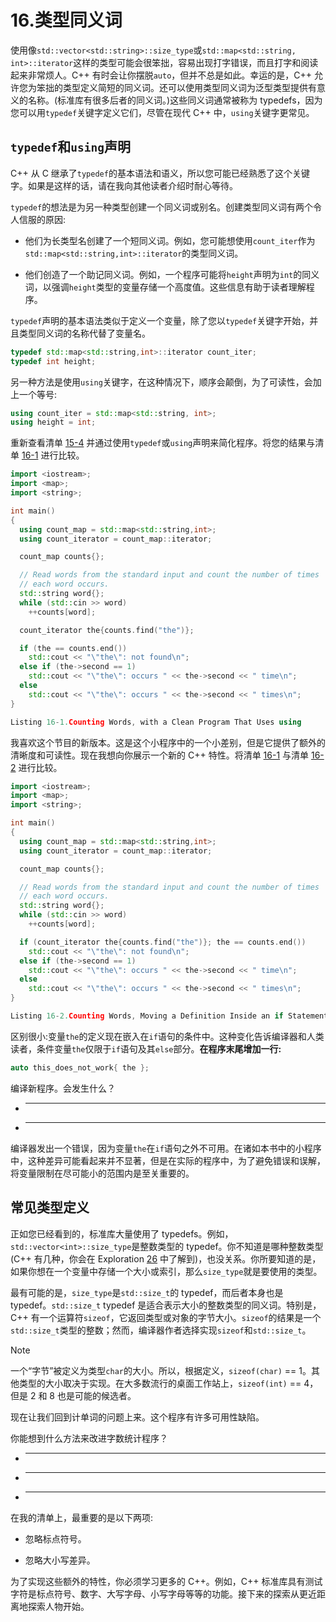 # 16.类型同义词

使用像`std::vector<std::string>::size_type`或`std::map<std::string, int>::iterator`这样的类型可能会很笨拙，容易出现打字错误，而且打字和阅读起来非常烦人。C++ 有时会让你摆脱`auto`，但并不总是如此。幸运的是，C++ 允许您为笨拙的类型定义简短的同义词。还可以使用类型同义词为泛型类型提供有意义的名称。(标准库有很多后者的同义词。)这些同义词通常被称为 typedefs，因为您可以用`typedef`关键字定义它们，尽管在现代 C++ 中，`using`关键字更常见。

## `typedef`和`using`声明

C++ 从 C 继承了`typedef`的基本语法和语义，所以您可能已经熟悉了这个关键字。如果是这样的话，请在我向其他读者介绍时耐心等待。

`typedef`的想法是为另一种类型创建一个同义词或别名。创建类型同义词有两个令人信服的原因:

*   他们为长类型名创建了一个短同义词。例如，您可能想使用`count_iter`作为`std::map<std::string,int>::iterator`的类型同义词。

*   他们创造了一个助记同义词。例如，一个程序可能将`height`声明为`int`的同义词，以强调`height`类型的变量存储一个高度值。这些信息有助于读者理解程序。

`typedef`声明的基本语法类似于定义一个变量，除了您以`typedef`关键字开始，并且类型同义词的名称代替了变量名。

```cpp
typedef std::map<std::string,int>::iterator count_iter;
typedef int height;

```

另一种方法是使用`using`关键字，在这种情况下，顺序会颠倒，为了可读性，会加上一个等号:

```cpp
using count_iter = std::map<std::string, int>;
using height = int;

```

重新查看清单 [15-4](15.html#PC6) 并通过使用`typedef`或`using`声明来简化程序。将您的结果与清单 [16-1](#PC3) 进行比较。

```cpp
import <iostream>;
import <map>;
import <string>;

int main()
{
  using count_map = std::map<std::string,int>;
  using count_iterator = count_map::iterator;

  count_map counts{};

  // Read words from the standard input and count the number of times
  // each word occurs.
  std::string word{};
  while (std::cin >> word)
    ++counts[word];

  count_iterator the{counts.find("the")};

  if (the == counts.end())
    std::cout << "\"the\": not found\n";
  else if (the->second == 1)
    std::cout << "\"the\": occurs " << the->second << " time\n";
  else
    std::cout << "\"the\": occurs " << the->second << " times\n";
}

Listing 16-1.Counting Words, with a Clean Program That Uses using

```

我喜欢这个节目的新版本。这是这个小程序中的一个小差别，但是它提供了额外的清晰度和可读性。现在我想向你展示一个新的 C++ 特性。将清单 [16-1](#PC3) 与清单 [16-2](#PC4) 进行比较。

```cpp
import <iostream>;
import <map>;
import <string>;

int main()
{
  using count_map = std::map<std::string,int>;
  using count_iterator = count_map::iterator;

  count_map counts{};

  // Read words from the standard input and count the number of times
  // each word occurs.
  std::string word{};
  while (std::cin >> word)
    ++counts[word];

  if (count_iterator the{counts.find("the")}; the == counts.end())
    std::cout << "\"the\": not found\n";
  else if (the->second == 1)
    std::cout << "\"the\": occurs " << the->second << " time\n";
  else
    std::cout << "\"the\": occurs " << the->second << " times\n";
}

Listing 16-2.Counting Words, Moving a Definition Inside an if Statement

```

区别很小:变量`the`的定义现在嵌入在`if`语句的条件中。这种变化告诉编译器和人类读者，条件变量`the`仅限于`if`语句及其`else`部分。**在程序末尾增加一行:**

```cpp
auto this_does_not_work{ the };

```

编译新程序。会发生什么？

*   _____________________________________________________________

*   _____________________________________________________________

编译器发出一个错误，因为变量`the`在`if`语句之外不可用。在诸如本书中的小程序中，这种差异可能看起来并不显著，但是在实际的程序中，为了避免错误和误解，将变量限制在尽可能小的范围内是至关重要的。

## 常见类型定义

正如您已经看到的，标准库大量使用了 typedefs。例如，`std::vector<int>::size_type`是整数类型的 typedef。你不知道是哪种整数类型(C++ 有几种，你会在 Exploration [26](26.html) 中了解到)，也没关系。你所要知道的是，如果你想在一个变量中存储一个大小或索引，那么`size_type`就是要使用的类型。

最有可能的是，`size_type`是`std::size_t`的 typedef，而后者本身也是 typedef。`std::size_t` typedef 是适合表示大小的整数类型的同义词。特别是，C++ 有一个运算符`sizeof`，它返回类型或对象的字节大小。`sizeof`的结果是一个`std::size_t`类型的整数；然而，编译器作者选择实现`sizeof`和`std::size_t`。

Note

一个“字节”被定义为类型`char`的大小。所以，根据定义，`sizeof(char)` == 1。其他类型的大小取决于实现。在大多数流行的桌面工作站上，`sizeof(int)` == 4，但是 2 和 8 也是可能的候选者。

现在让我们回到计单词的问题上来。这个程序有许多可用性缺陷。

你能想到什么方法来改进字数统计程序？

*   _____________________________________________________________

*   _____________________________________________________________

*   _____________________________________________________________

在我的清单上，最重要的是以下两项:

*   忽略标点符号。

*   忽略大小写差异。

为了实现这些额外的特性，你必须学习更多的 C++。例如，C++ 标准库具有测试字符是标点符号、数字、大写字母、小写字母等等的功能。接下来的探索从更近距离地探索人物开始。
